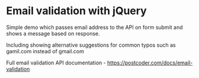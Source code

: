 # Email validation with jQuery
Simple demo which passes email address to the API on form submit and shows a message based on response.

Including showing alternative suggestions for common typos such as gamil.com instead of gmail.com

Full email validation API documentation - https://postcoder.com/docs/email-validation
